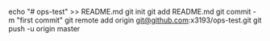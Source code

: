 echo "# ops-test" >> README.md
git init
git add README.md
git commit -m "first commit"
git remote add origin git@github.com:x3193/ops-test.git
git push -u origin master
